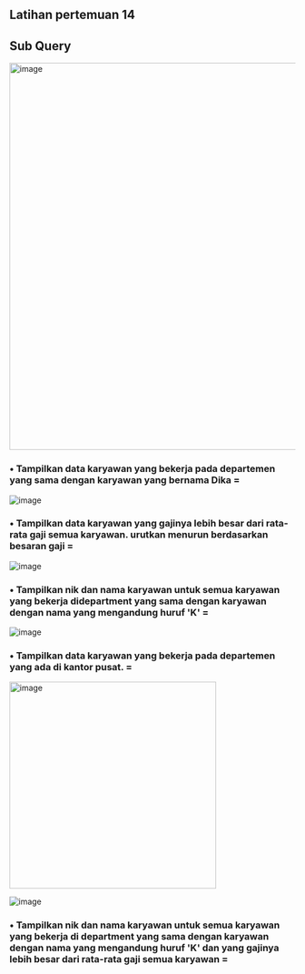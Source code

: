 ## Latihan pertemuan 14
## Sub Query

<img width="681" alt="image" src="https://github.com/Agussetiaa/latihanp14/assets/115542822/f00f2fb8-b743-487b-a63c-c893bf6e2cc5">

### • Tampilkan data karyawan yang bekerja pada departemen yang sama dengan karyawan yang bernama Dika =

![image](https://github.com/Agussetiaa/latihanp14/assets/115542822/e59ee4eb-be46-49e6-a330-64a1c1029f72)


### • Tampilkan data karyawan yang gajinya lebih besar dari rata-rata gaji semua karyawan. urutkan menurun berdasarkan besaran gaji =

![image](https://github.com/Agussetiaa/latihanp14/assets/115542822/dfda8331-b09f-440d-a82c-829b94e6a430)

### • Tampilkan nik dan nama karyawan untuk semua karyawan yang bekerja didepartment yang sama dengan karyawan dengan nama yang mengandung huruf 'K' =

![image](https://github.com/Agussetiaa/latihanp14/assets/115542822/5d8dcefa-efa1-437c-8ac0-13b500e5179a)

### • Tampilkan data karyawan yang bekerja pada departemen yang ada di kantor pusat. = 

<img width="364" alt="image" src="https://github.com/Agussetiaa/latihanp14/assets/115542822/727dffa2-ef0a-4f5f-bcdc-ac3333ef8fc7">


![image](https://github.com/Agussetiaa/latihanp14/assets/115542822/431d8364-ba7e-41bf-bc6e-df23f00071c5)


### • Tampilkan nik dan nama karyawan untuk semua karyawan yang bekerja di department yang sama dengan karyawan dengan nama yang mengandung huruf 'K' dan yang gajinya lebih besar dari rata-rata gaji semua karyawan =


